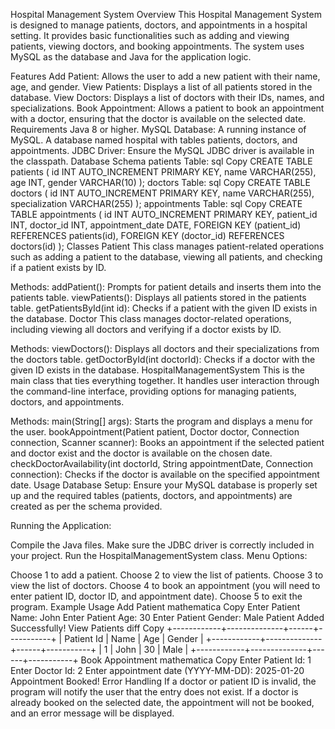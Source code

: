 Hospital Management System
Overview
This Hospital Management System is designed to manage patients, doctors, and appointments in a hospital setting. It provides basic functionalities such as adding and viewing patients, viewing doctors, and booking appointments. The system uses MySQL as the database and Java for the application logic.

Features
Add Patient: Allows the user to add a new patient with their name, age, and gender.
View Patients: Displays a list of all patients stored in the database.
View Doctors: Displays a list of doctors with their IDs, names, and specializations.
Book Appointment: Allows a patient to book an appointment with a doctor, ensuring that the doctor is available on the selected date.
Requirements
Java 8 or higher.
MySQL Database:
A running instance of MySQL.
A database named hospital with tables patients, doctors, and appointments.
JDBC Driver: Ensure the MySQL JDBC driver is available in the classpath.
Database Schema
patients Table:
sql
Copy
CREATE TABLE patients (
    id INT AUTO_INCREMENT PRIMARY KEY,
    name VARCHAR(255),
    age INT,
    gender VARCHAR(10)
);
doctors Table:
sql
Copy
CREATE TABLE doctors (
    id INT AUTO_INCREMENT PRIMARY KEY,
    name VARCHAR(255),
    specialization VARCHAR(255)
);
appointments Table:
sql
Copy
CREATE TABLE appointments (
    id INT AUTO_INCREMENT PRIMARY KEY,
    patient_id INT,
    doctor_id INT,
    appointment_date DATE,
    FOREIGN KEY (patient_id) REFERENCES patients(id),
    FOREIGN KEY (doctor_id) REFERENCES doctors(id)
);
Classes
Patient
This class manages patient-related operations such as adding a patient to the database, viewing all patients, and checking if a patient exists by ID.

Methods:
addPatient(): Prompts for patient details and inserts them into the patients table.
viewPatients(): Displays all patients stored in the patients table.
getPatientsById(int id): Checks if a patient with the given ID exists in the database.
Doctor
This class manages doctor-related operations, including viewing all doctors and verifying if a doctor exists by ID.

Methods:
viewDoctors(): Displays all doctors and their specializations from the doctors table.
getDoctorById(int doctorId): Checks if a doctor with the given ID exists in the database.
HospitalManagementSystem
This is the main class that ties everything together. It handles user interaction through the command-line interface, providing options for managing patients, doctors, and appointments.

Methods:
main(String[] args): Starts the program and displays a menu for the user.
bookAppointment(Patient patient, Doctor doctor, Connection connection, Scanner scanner): Books an appointment if the selected patient and doctor exist and the doctor is available on the chosen date.
checkDoctorAvailability(int doctorId, String appointmentDate, Connection connection): Checks if the doctor is available on the specified appointment date.
Usage
Database Setup: Ensure your MySQL database is properly set up and the required tables (patients, doctors, and appointments) are created as per the schema provided.

Running the Application:

Compile the Java files.
Make sure the JDBC driver is correctly included in your project.
Run the HospitalManagementSystem class.
Menu Options:

Choose 1 to add a patient.
Choose 2 to view the list of patients.
Choose 3 to view the list of doctors.
Choose 4 to book an appointment (you will need to enter patient ID, doctor ID, and appointment date).
Choose 5 to exit the program.
Example Usage
Add Patient
mathematica
Copy
Enter Patient Name: John
Enter Patient Age: 30
Enter Patient Gender: Male
Patient Added Successfully!
View Patients
diff
Copy
+------------+--------------+------+-----------+
| Patient Id |     Name     |  Age |   Gender  |
+------------+--------------+------+-----------+
| 1          | John         | 30   | Male      |
+------------+--------------+------+-----------+
Book Appointment
mathematica
Copy
Enter Patient Id: 1
Enter Doctor Id: 2
Enter appointment date (YYYY-MM-DD): 2025-01-20
Appointment Booked!
Error Handling
If a doctor or patient ID is invalid, the program will notify the user that the entry does not exist.
If a doctor is already booked on the selected date, the appointment will not be booked, and an error message will be displayed.
